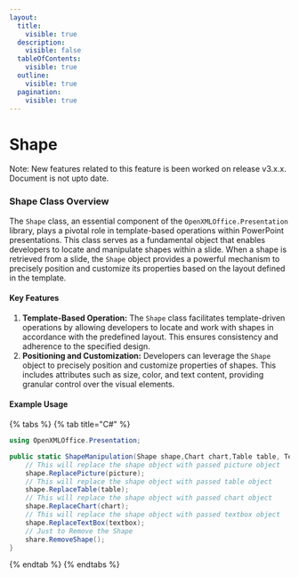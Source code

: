 ```yaml
---
layout:
  title:
    visible: true
  description:
    visible: false
  tableOfContents:
    visible: true
  outline:
    visible: true
  pagination:
    visible: true
---
```


# Shape

Note: New features related to this feature is been worked on release v3.x.x. Document is not upto date.

### Shape Class Overview

The `Shape` class, an essential component of the `OpenXMLOffice.Presentation` library, plays a pivotal role in template-based operations within PowerPoint presentations. This class serves as a fundamental object that enables developers to locate and manipulate shapes within a slide. When a shape is retrieved from a slide, the `Shape` object provides a powerful mechanism to precisely position and customize its properties based on the layout defined in the template.

#### Key Features

1. **Template-Based Operation:** The `Shape` class facilitates template-driven operations by allowing developers to locate and work with shapes in accordance with the predefined layout. This ensures consistency and adherence to the specified design.
2. **Positioning and Customization:** Developers can leverage the `Shape` object to precisely position and customize properties of shapes. This includes attributes such as size, color, and text content, providing granular control over the visual elements.

#### Example Usage

{% tabs %}
{% tab title="C#" %}
```csharp
using OpenXMLOffice.Presentation;

public static ShapeManipulation(Shape shape,Chart chart,Table table, TextBox textbox,Picture picture){
    // This will replace the shape object with passed picture object
    shape.ReplacePicture(picture);
    // This will replace the shape object with passed table object
    shape.ReplaceTable(table);
    // This will replace the shape object with passed chart object
    shape.ReplaceChart(chart);
    // This will replace the shape object with passed textbox object
    shape.ReplaceTextBox(textbox);
    // Just to Remove the Shape
    share.RemoveShape();
}
```
{% endtab %}
{% endtabs %}
